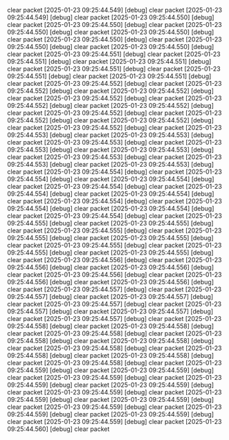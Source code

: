 clear packet
[2025-01-23 09:25:44.549] [debug] clear packet
[2025-01-23 09:25:44.549] [debug] clear packet
[2025-01-23 09:25:44.550] [debug] clear packet
[2025-01-23 09:25:44.550] [debug] clear packet
[2025-01-23 09:25:44.550] [debug] clear packet
[2025-01-23 09:25:44.550] [debug] clear packet
[2025-01-23 09:25:44.550] [debug] clear packet
[2025-01-23 09:25:44.550] [debug] clear packet
[2025-01-23 09:25:44.550] [debug] clear packet
[2025-01-23 09:25:44.551] [debug] clear packet
[2025-01-23 09:25:44.551] [debug] clear packet
[2025-01-23 09:25:44.551] [debug] clear packet
[2025-01-23 09:25:44.551] [debug] clear packet
[2025-01-23 09:25:44.551] [debug] clear packet
[2025-01-23 09:25:44.551] [debug] clear packet
[2025-01-23 09:25:44.552] [debug] clear packet
[2025-01-23 09:25:44.552] [debug] clear packet
[2025-01-23 09:25:44.552] [debug] clear packet
[2025-01-23 09:25:44.552] [debug] clear packet
[2025-01-23 09:25:44.552] [debug] clear packet
[2025-01-23 09:25:44.552] [debug] clear packet
[2025-01-23 09:25:44.552] [debug] clear packet
[2025-01-23 09:25:44.552] [debug] clear packet
[2025-01-23 09:25:44.552] [debug] clear packet
[2025-01-23 09:25:44.552] [debug] clear packet
[2025-01-23 09:25:44.553] [debug] clear packet
[2025-01-23 09:25:44.553] [debug] clear packet
[2025-01-23 09:25:44.553] [debug] clear packet
[2025-01-23 09:25:44.553] [debug] clear packet
[2025-01-23 09:25:44.553] [debug] clear packet
[2025-01-23 09:25:44.553] [debug] clear packet
[2025-01-23 09:25:44.553] [debug] clear packet
[2025-01-23 09:25:44.553] [debug] clear packet
[2025-01-23 09:25:44.554] [debug] clear packet
[2025-01-23 09:25:44.554] [debug] clear packet
[2025-01-23 09:25:44.554] [debug] clear packet
[2025-01-23 09:25:44.554] [debug] clear packet
[2025-01-23 09:25:44.554] [debug] clear packet
[2025-01-23 09:25:44.554] [debug] clear packet
[2025-01-23 09:25:44.554] [debug] clear packet
[2025-01-23 09:25:44.554] [debug] clear packet
[2025-01-23 09:25:44.554] [debug] clear packet
[2025-01-23 09:25:44.554] [debug] clear packet
[2025-01-23 09:25:44.555] [debug] clear packet
[2025-01-23 09:25:44.555] [debug] clear packet
[2025-01-23 09:25:44.555] [debug] clear packet
[2025-01-23 09:25:44.555] [debug] clear packet
[2025-01-23 09:25:44.555] [debug] clear packet
[2025-01-23 09:25:44.555] [debug] clear packet
[2025-01-23 09:25:44.555] [debug] clear packet
[2025-01-23 09:25:44.555] [debug] clear packet
[2025-01-23 09:25:44.556] [debug] clear packet
[2025-01-23 09:25:44.556] [debug] clear packet
[2025-01-23 09:25:44.556] [debug] clear packet
[2025-01-23 09:25:44.556] [debug] clear packet
[2025-01-23 09:25:44.556] [debug] clear packet
[2025-01-23 09:25:44.556] [debug] clear packet
[2025-01-23 09:25:44.557] [debug] clear packet
[2025-01-23 09:25:44.557] [debug] clear packet
[2025-01-23 09:25:44.557] [debug] clear packet
[2025-01-23 09:25:44.557] [debug] clear packet
[2025-01-23 09:25:44.557] [debug] clear packet
[2025-01-23 09:25:44.557] [debug] clear packet
[2025-01-23 09:25:44.557] [debug] clear packet
[2025-01-23 09:25:44.558] [debug] clear packet
[2025-01-23 09:25:44.558] [debug] clear packet
[2025-01-23 09:25:44.558] [debug] clear packet
[2025-01-23 09:25:44.558] [debug] clear packet
[2025-01-23 09:25:44.558] [debug] clear packet
[2025-01-23 09:25:44.558] [debug] clear packet
[2025-01-23 09:25:44.558] [debug] clear packet
[2025-01-23 09:25:44.558] [debug] clear packet
[2025-01-23 09:25:44.558] [debug] clear packet
[2025-01-23 09:25:44.559] [debug] clear packet
[2025-01-23 09:25:44.559] [debug] clear packet
[2025-01-23 09:25:44.559] [debug] clear packet
[2025-01-23 09:25:44.559] [debug] clear packet
[2025-01-23 09:25:44.559] [debug] clear packet
[2025-01-23 09:25:44.559] [debug] clear packet
[2025-01-23 09:25:44.559] [debug] clear packet
[2025-01-23 09:25:44.559] [debug] clear packet
[2025-01-23 09:25:44.559] [debug] clear packet
[2025-01-23 09:25:44.559] [debug] clear packet
[2025-01-23 09:25:44.559] [debug] clear packet
[2025-01-23 09:25:44.559] [debug] clear packet
[2025-01-23 09:25:44.560] [debug] clear packet